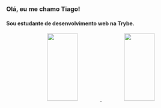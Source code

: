 ### Olá, eu me chamo Tiago!

#### Sou estudante de desenvolvimento web na Trybe.

<div align="center">
  <a href="https://github.com/TiLourinho">
  <img height="180em" width="40%" src="https://github-readme-stats.vercel.app/api?username=TiLourinho&show_icons=true&theme=graywhite&include_all_commits=true&count_private=true"/>
  <img height="180em" width="40%" src="https://github-readme-stats.vercel.app/api/top-langs/?username=TiLourinho&layout=compact&langs_count=7&theme=graywhite"/>
</div>
